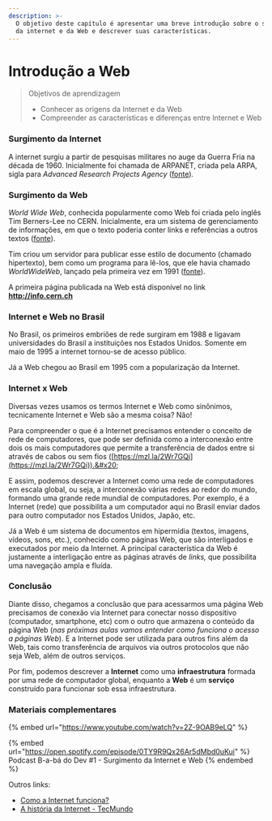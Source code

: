 ```yaml
---
description: >-
  O objetivo deste capítulo é apresentar uma breve introdução sobre o surgimento
  da internet e da Web e descrever suas características.
---
```


# Introdução a Web

> Objetivos de aprendizagem
>
> * Conhecer as origens da Internet e da Web
> * Compreender as características e diferenças entre Internet e Web

### Surgimento da Internet

A internet surgiu a partir de pesquisas militares no auge da Guerra Fria na década de 1960.  Inicialmente foi chamada de ARPANET, criada pela ARPA, sigla para _Advanced Research Projects Agency_ ([fonte](https://www.w3.org/wiki/The\_history\_of\_the\_Web))_._

### Surgimento da Web

_World Wide Web_, conhecida popularmente como Web foi criada pelo inglês Tim Berners-Lee no CERN. Inicialmente, era um sistema de gerenciamento de informações, em que o texto poderia conter links e referências a outros textos ([fonte](https://www.w3.org/wiki/The\_history\_of\_the\_Web)).&#x20;

Tim criou um servidor para publicar esse estilo de documento (chamado hipertexto), bem como um programa para lê-los, que ele havia chamado _WorldWideWeb_, lançado pela primeira vez em 1991 ([fonte](https://www.w3.org/wiki/The\_history\_of\_the\_Web)).

A primeira página publicada na Web está disponível no link **http://info.cern.ch**

### Internet e Web no Brasil

No Brasil, os primeiros embriões de rede surgiram em 1988 e ligavam universidades do Brasil a instituições nos Estados Unidos. Somente em maio de 1995 a internet tornou-se de acesso público.

Já a Web chegou ao Brasil em 1995 com a popularização da Internet.

### Internet x Web

Diversas vezes usamos os termos Internet e Web como sinônimos, tecnicamente Internet e Web são a mesma coisa? Não!&#x20;

Para compreender o que é a Internet precisamos entender o conceito de rede de computadores, que pode ser definida como a interconexão entre dois os mais computadores que permite a transferência de dados entre si através de cabos ou sem fios ([https://mzl.la/2Wr7GQi](https://mzl.la/2Wr7GQi)).&#x20;

E assim, podemos descrever a Internet como uma rede de computadores em escala global, ou seja, a interconexão várias redes ao redor do mundo, formando uma grande rede mundial de computadores. Por exemplo, é a Internet (rede) que possibilita a um computador aqui no Brasil enviar dados para outro computador nos Estados Unidos, Japão, etc.

Já a Web é um sistema de documentos em hipermídia (textos, imagens, vídeos, sons, etc.), conhecido como páginas Web, que são interligados e executados por meio da Internet. A principal característica da Web é justamente a interligação entre as páginas através de _links,_ que possibilita uma navegação ampla e fluída.

### Conclusão

Diante disso, chegamos a conclusão que para acessarmos uma página Web precisamos de conexão via Internet para conectar nosso dispositivo (computador, smartphone, etc) com o outro que armazena o conteúdo da página Web (_nas próximas aulas vamos entender como funciona o acesso a páginas Web_). E a Internet pode ser utilizada para outros fins além da Web, tais como transferência de arquivos via outros protocolos que não seja Web, além de outros serviços.

Por fim, podemos descrever a **Internet** como uma **infraestrutura** formada por uma rede de computador global, enquanto a **Web** é um **serviço** construído para funcionar sob essa infraestrutura.

### Materiais complementares

{% embed url="https://www.youtube.com/watch?v=2Z-9OAB9eLQ" %}

{% embed url="https://open.spotify.com/episode/0TY9R9Qx26Ar5dMbd0uKui" %}
Podcast B-a-bá do Dev #1 - Surgimento da Internet e Web
{% endembed %}

Outros links:

* [Como a Internet funciona?](https://developer.mozilla.org/pt-BR/docs/Learn/Common\_questions/How\_does\_the\_Internet\_work)
* [A história da Internet - TecMundo](https://www.youtube.com/watch?v=pKxWPo73pX0)
